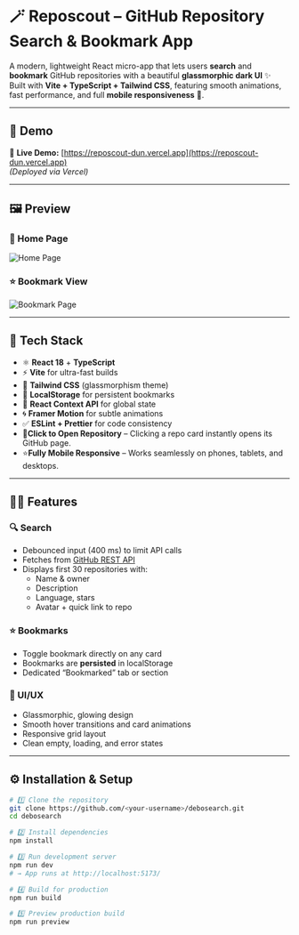 # 🪄 Reposcout – GitHub Repository Search & Bookmark App

A modern, lightweight React micro-app that lets users **search** and **bookmark** GitHub repositories with a beautiful **glassmorphic dark UI** ✨  
Built with **Vite + TypeScript + Tailwind CSS**, featuring smooth animations, fast performance, and full **mobile responsiveness** 📱.

---

## 🚀 Demo

🔗 **Live Demo:** [https://reposcout-dun.vercel.app](https://reposcout-dun.vercel.app)  
_(Deployed via Vercel)_

---

## 🖼️ Preview

### 🌌 Home Page
![Home Page](https://drive.google.com/uc?export=view&id=11jUDJyY_dW2PCyIiGtbtFrlCRqoP85wN)

### ⭐ Bookmark View
![Bookmark Page](https://drive.google.com/uc?export=view&id=1_HWabUimXg4cJaJc6CLMtWXviElFm7RS)

---

## 🧰 Tech Stack

- ⚛️ **React 18** + **TypeScript**
- ⚡ **Vite** for ultra-fast builds
- 🎨 **Tailwind CSS** (glassmorphism theme)
- 💾 **LocalStorage** for persistent bookmarks
- 🧠 **React Context API** for global state
- 🌀 **Framer Motion** for subtle animations
- ✅ **ESLint + Prettier** for code consistency
- 🧩**Click to Open Repository** – Clicking a repo card instantly opens its GitHub page.
- ⭐**Fully Mobile Responsive** – Works seamlessly on phones, tablets, and desktops. 

---

## 🧑‍💻 Features

### 🔍 Search
- Debounced input (400 ms) to limit API calls
- Fetches from [GitHub REST API](https://docs.github.com/en/rest/search?apiVersion=2022-11-28#search-repositories)
- Displays first 30 repositories with:
  - Name & owner
  - Description
  - Language, stars
  - Avatar + quick link to repo

### ⭐ Bookmarks
- Toggle bookmark directly on any card  
- Bookmarks are **persisted** in localStorage  
- Dedicated “Bookmarked” tab or section

### 💫 UI/UX
- Glassmorphic, glowing design  
- Smooth hover transitions and card animations  
- Responsive grid layout  
- Clean empty, loading, and error states  

---

## ⚙️ Installation & Setup

```bash
# 1️⃣ Clone the repository
git clone https://github.com/<your-username>/debosearch.git
cd debosearch

# 2️⃣ Install dependencies
npm install

# 3️⃣ Run development server
npm run dev
# → App runs at http://localhost:5173/

# 4️⃣ Build for production
npm run build

# 5️⃣ Preview production build
npm run preview
